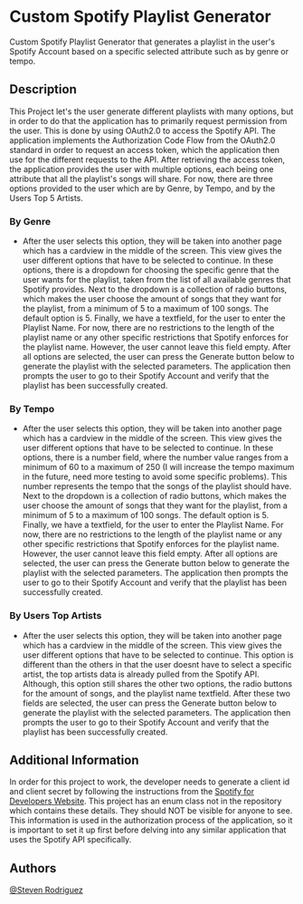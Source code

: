 # **Custom Spotify Playlist Generator**
Custom Spotify Playlist Generator that generates a playlist in the user's Spotify Account based on a specific selected attribute such as by genre or tempo. 

## **Description**
  This Project let's the user generate different playlists with many options, but in order to do that the application has to primarily request permission from the user. This is done by using OAuth2.0 to access the Spotify API. The application implements the Authorization Code Flow from the OAuth2.0 standard in order to request an access token, which the application then use for the different requests to the API. After retrieving the access token, the application provides the user with multiple options, each being one attribute that all the playlist's songs will share. For now, there are three options provided to the user which are by Genre, by Tempo, and by the Users Top 5 Artists. 

  ### **By Genre**
  - After the user selects this option, they will be taken into another page which has a cardview in the middle of the screen. This view gives the user different options that have to be selected to continue. In these options, there is a dropdown for choosing the specific genre that the user wants for the playlist, taken from the list of all available genres that Spotify provides. Next to the dropdown is a collection of radio buttons, which makes the user choose the amount of songs that they want for the playlist, from a minimum of 5 to a maximum of 100 songs. The default option is 5. Finally, we have a textfield, for the user to enter the Playlist Name. For now, there are no restrictions to the length of the playlist name or any other specific restrictions that Spotify enforces for the playlist name. However, the user cannot leave this field empty. After all options are selected, the user can press the Generate button below to generate the playlist with the selected parameters. The application then prompts the user to go to their Spotify Account and verify that the playlist has been successfully created.
    
  ### **By Tempo**
  - After the user selects this option, they will be taken into another page which has a cardview in the middle of the screen. This view gives the user different options that have to be selected to continue. In these options, there is a number field, where the number value ranges from a minimum of 60 to a maximum of 250 (I will increase the tempo maximum in the future, need more testing to avoid some specific problems). This number represents the tempo that the songs of the playlist should have. Next to the dropdown is a collection of radio buttons, which makes the user choose the amount of songs that they want for the playlist, from a minimum of 5 to a maximum of 100 songs. The default option is 5. Finally, we have a textfield, for the user to enter the Playlist Name. For now, there are no restrictions to the length of the playlist name or any other specific restrictions that Spotify enforces for the playlist name. However, the user cannot leave this field empty. After all options are selected, the user can press the Generate button below to generate the playlist with the selected parameters. The application then prompts the user to go to their Spotify Account and verify that the playlist has been successfully created.
    
  ### **By Users Top Artists**
  - After the user selects this option, they will be taken into another page which has a cardview in the middle of the screen. This view gives the user different options that have to be selected to continue. This option is different than the others in that the user doesnt have to select a specific artist, the top artists data is already pulled from the Spotify API. Although, this option still shares the other two options, the radio buttons for the amount of songs, and the playlist name textfield. After these two fields are selected, the user can press the Generate button below to generate the playlist with the selected parameters. The application then prompts the user to go to their Spotify Account and verify that the playlist has been successfully created.

## **Additional Information**
  In order for this project to work, the developer needs to generate a client id and client secret by following the instructions from the [Spotify for Developers Website](https://developer.spotify.com). This project has an enum class not in the repository which contains these details. They should NOT be visible for anyone to see. This information is used in the authorization process of the application, so it is important to set it up first before delving into any similar application that uses the Spotify API specifically. 

## Authors
[@Steven Rodriguez](https://github.com/StevenRodriguez94)
